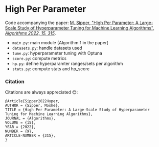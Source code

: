 # High Per Parameter

Code accompanying the paper: [M. Sipper, "High Per Parameter: A Large-Scale Study of Hyperparameter Tuning for Machine Learning Algorithms", *Algorithms 2022, 15, 315*](https://www.mdpi.com/1999-4893/15/9/315).

* `main.py`: main module (Algorithm 1 in the paper)
* `datasets.py`: handle datasets used 
* `tune.py`: hyperparameter tuning with Optuna
* `score.py`: compute metrics
* `hp.py`: define hyperparamter ranges/sets per algorithm
* `stats.py`: compute stats and hp_score


### Citation

Citations are always appreciated 😊:
```
@Article{Sipper2022Hyper,
AUTHOR = {Sipper, Moshe},
TITLE = {High Per Parameter: A Large-Scale Study of Hyperparameter Tuning for Machine Learning Algorithms},
JOURNAL = {Algorithms},
VOLUME = {15},
YEAR = {2022},
NUMBER = {9},
ARTICLE-NUMBER = {315},
}
```
